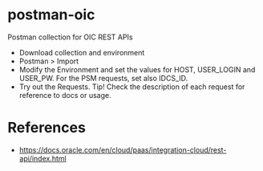 # postman-oic
Postman collection for OIC REST APIs

* Download collection and environment
* Postman > Import
* Modify the Environment and set the values for HOST, USER_LOGIN and USER_PW. For the PSM requests, set also IDCS_ID.
* Try out the Requests. Tip! Check the description of each request for reference to docs or usage.

# References
* https://docs.oracle.com/en/cloud/paas/integration-cloud/rest-api/index.html
